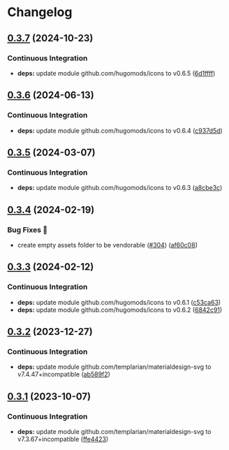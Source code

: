 # Changelog

## [0.3.7](https://github.com/hugomods/icons/compare/vendors/mdi/v0.3.6...vendors/mdi/v0.3.7) (2024-10-23)


### Continuous Integration

* **deps:** update module github.com/hugomods/icons to v0.6.5 ([6d1ffff](https://github.com/hugomods/icons/commit/6d1fffffd9bb0cc21418a53b0a54779d8fbcde0d))

## [0.3.6](https://github.com/hugomods/icons/compare/vendors/mdi/v0.3.5...vendors/mdi/v0.3.6) (2024-06-13)


### Continuous Integration

* **deps:** update module github.com/hugomods/icons to v0.6.4 ([c937d5d](https://github.com/hugomods/icons/commit/c937d5d7045cf1db4904197fae0f5ec9f939c755))

## [0.3.5](https://github.com/hugomods/icons/compare/vendors/mdi/v0.3.4...vendors/mdi/v0.3.5) (2024-03-07)


### Continuous Integration

* **deps:** update module github.com/hugomods/icons to v0.6.3 ([a8cbe3c](https://github.com/hugomods/icons/commit/a8cbe3c39733515f82c82a887d1d01d2f6f79ff8))

## [0.3.4](https://github.com/hugomods/icons/compare/vendors/mdi/v0.3.3...vendors/mdi/v0.3.4) (2024-02-19)


### Bug Fixes 🐞

* create empty assets folder to be vendorable ([#304](https://github.com/hugomods/icons/issues/304)) ([af60c08](https://github.com/hugomods/icons/commit/af60c08eae72bc49233703dfb5ad3f305169e953))

## [0.3.3](https://github.com/hugomods/icons/compare/vendors/mdi/v0.3.2...vendors/mdi/v0.3.3) (2024-02-12)


### Continuous Integration

* **deps:** update module github.com/hugomods/icons to v0.6.1 ([c53ca63](https://github.com/hugomods/icons/commit/c53ca63b1b074b041833e78d52617b2f3c3e9ea3))
* **deps:** update module github.com/hugomods/icons to v0.6.2 ([6842c91](https://github.com/hugomods/icons/commit/6842c91c37221b6792d9d9f38537a81397d810dd))

## [0.3.2](https://github.com/hugomods/icons/compare/vendors/mdi/v0.3.1...vendors/mdi/v0.3.2) (2023-12-27)


### Continuous Integration

* **deps:** update module github.com/templarian/materialdesign-svg to v7.4.47+incompatible ([ab589f2](https://github.com/hugomods/icons/commit/ab589f271bcc38fae250701041eb5b716f48a1d9))

## [0.3.1](https://github.com/hugomods/icons/compare/vendors/mdi/v0.3.0...vendors/mdi/v0.3.1) (2023-10-07)


### Continuous Integration

* **deps:** update module github.com/templarian/materialdesign-svg to v7.3.67+incompatible ([ffe4423](https://github.com/hugomods/icons/commit/ffe4423816fed98a96ff14355c99805798f891b2))
